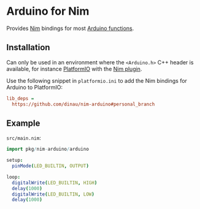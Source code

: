 Arduino for Nim
===============

Provides [Nim][1] bindings for most [Arduino functions][2].

Installation
------------

Can only be used in an environment where the `<Arduino.h>` C++ header is
available, for instance [PlatformIO][3] with the [Nim plugin][4].

Use the following snippet in `platformio.ini` to add the Nim bindings for
Arduino to PlatformIO:

```ini
lib_deps =
  https://github.com/dinau/nim-arduino#personal_branch
```

Example
-------

`src/main.nim`:

```nim
import pkg/nim-arduino/arduino

setup:
  pinMode(LED_BUILTIN, OUTPUT)

loop:
  digitalWrite(LED_BUILTIN, HIGH)
  delay(1000)
  digitalWrite(LED_BUILTIN, LOW)
  delay(1000)
```

[1]: https://nim-lang.org
[2]: https://arduino.cc/reference
[3]: https://platformio.org
[4]: https://github.com/markspanbroek/nim-platformio
